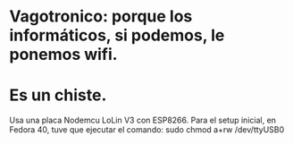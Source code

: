 # Vagotronico: porque los informáticos, si podemos, le ponemos wifi.
# Es un chiste.

Usa una placa Nodemcu LoLin V3 con ESP8266.
Para el setup inicial, en Fedora 40, tuve que ejecutar el comando:
sudo chmod a+rw /dev/ttyUSB0